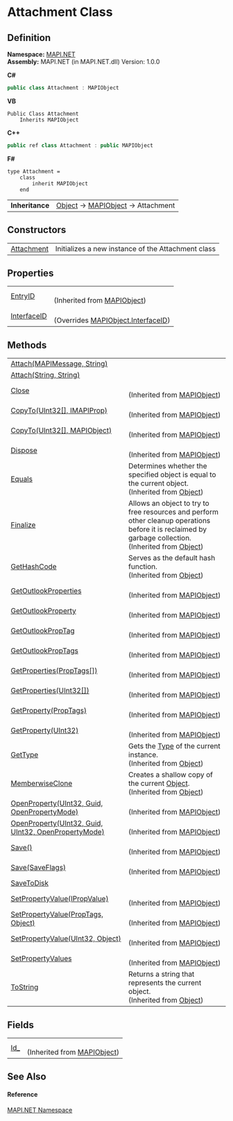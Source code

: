 # Attachment Class




## Definition
**Namespace:** <a href="5bef4637-66f8-16d4-e5f4-4d0da57a1538.md">MAPI.NET</a>  
**Assembly:** MAPI.NET (in MAPI.NET.dll) Version: 1.0.0

**C#**
``` C#
public class Attachment : MAPIObject
```
**VB**
``` VB
Public Class Attachment
	Inherits MAPIObject
```
**C++**
``` C++
public ref class Attachment : public MAPIObject
```
**F#**
``` F#
type Attachment = 
    class
        inherit MAPIObject
    end
```

<table><tr><td><strong>Inheritance</strong></td><td><a href="https://learn.microsoft.com/dotnet/api/system.object" target="_blank" rel="noopener noreferrer">Object</a>  →  <a href="6aa245b8-3fdd-0cd0-a3f7-bdccb4596d2c.md">MAPIObject</a>  →  Attachment</td></tr>
</table>



## Constructors
<table>
<tr>
<td><a href="ad5ed670-8ac3-3f41-76d9-69888cd25b0c.md">Attachment</a></td>
<td>Initializes a new instance of the Attachment class</td></tr>
</table>

## Properties
<table>
<tr>
<td><a href="361b1fae-bad7-de5a-f54e-55df88c08a15.md">EntryID</a></td>
<td><br />(Inherited from <a href="6aa245b8-3fdd-0cd0-a3f7-bdccb4596d2c.md">MAPIObject</a>)</td></tr>
<tr>
<td><a href="78f9f7af-73ee-08da-518b-6abf09170dc6.md">InterfaceID</a></td>
<td><br />(Overrides <a href="760157ae-77d7-574f-57ee-ff447325863b.md">MAPIObject.InterfaceID</a>)</td></tr>
</table>

## Methods
<table>
<tr>
<td><a href="fb624c10-89cd-ae37-efef-053d23c1109a.md">Attach(MAPIMessage, String)</a></td>
<td> </td></tr>
<tr>
<td><a href="74b87455-5157-f6de-5d60-d177efbd01d0.md">Attach(String, String)</a></td>
<td> </td></tr>
<tr>
<td><a href="b1604318-dca4-e638-24ff-96c115bcb92d.md">Close</a></td>
<td><br />(Inherited from <a href="6aa245b8-3fdd-0cd0-a3f7-bdccb4596d2c.md">MAPIObject</a>)</td></tr>
<tr>
<td><a href="f90c1bb1-8f48-8cfd-7471-94b3d7c93ddb.md">CopyTo(UInt32[], IMAPIProp)</a></td>
<td><br />(Inherited from <a href="6aa245b8-3fdd-0cd0-a3f7-bdccb4596d2c.md">MAPIObject</a>)</td></tr>
<tr>
<td><a href="aefe3b61-4ef7-0557-d875-ac15ca0ca7da.md">CopyTo(UInt32[], MAPIObject)</a></td>
<td><br />(Inherited from <a href="6aa245b8-3fdd-0cd0-a3f7-bdccb4596d2c.md">MAPIObject</a>)</td></tr>
<tr>
<td><a href="30bbca25-2433-aec6-4a4f-081540f03dd4.md">Dispose</a></td>
<td><br />(Inherited from <a href="6aa245b8-3fdd-0cd0-a3f7-bdccb4596d2c.md">MAPIObject</a>)</td></tr>
<tr>
<td><a href="https://learn.microsoft.com/dotnet/api/system.object.equals#system-object-equals(system-object)" target="_blank" rel="noopener noreferrer">Equals</a></td>
<td>Determines whether the specified object is equal to the current object.<br />(Inherited from <a href="https://learn.microsoft.com/dotnet/api/system.object" target="_blank" rel="noopener noreferrer">Object</a>)</td></tr>
<tr>
<td><a href="https://learn.microsoft.com/dotnet/api/system.object.finalize#system-object-finalize" target="_blank" rel="noopener noreferrer">Finalize</a></td>
<td>Allows an object to try to free resources and perform other cleanup operations before it is reclaimed by garbage collection.<br />(Inherited from <a href="https://learn.microsoft.com/dotnet/api/system.object" target="_blank" rel="noopener noreferrer">Object</a>)</td></tr>
<tr>
<td><a href="https://learn.microsoft.com/dotnet/api/system.object.gethashcode#system-object-gethashcode" target="_blank" rel="noopener noreferrer">GetHashCode</a></td>
<td>Serves as the default hash function.<br />(Inherited from <a href="https://learn.microsoft.com/dotnet/api/system.object" target="_blank" rel="noopener noreferrer">Object</a>)</td></tr>
<tr>
<td><a href="c8497ef8-5ce6-7bfb-37ac-3f62b8e67081.md">GetOutlookProperties</a></td>
<td><br />(Inherited from <a href="6aa245b8-3fdd-0cd0-a3f7-bdccb4596d2c.md">MAPIObject</a>)</td></tr>
<tr>
<td><a href="446193b7-c3bd-12a8-ba52-2a082f145431.md">GetOutlookProperty</a></td>
<td><br />(Inherited from <a href="6aa245b8-3fdd-0cd0-a3f7-bdccb4596d2c.md">MAPIObject</a>)</td></tr>
<tr>
<td><a href="368f345a-10a0-293f-f0f8-c15b1b5b756f.md">GetOutlookPropTag</a></td>
<td><br />(Inherited from <a href="6aa245b8-3fdd-0cd0-a3f7-bdccb4596d2c.md">MAPIObject</a>)</td></tr>
<tr>
<td><a href="0b3c6f7c-b5e3-b2e3-b39e-4f44c5f3be14.md">GetOutlookPropTags</a></td>
<td><br />(Inherited from <a href="6aa245b8-3fdd-0cd0-a3f7-bdccb4596d2c.md">MAPIObject</a>)</td></tr>
<tr>
<td><a href="127b1def-bf2a-8712-68af-ba6681d8691e.md">GetProperties(PropTags[])</a></td>
<td><br />(Inherited from <a href="6aa245b8-3fdd-0cd0-a3f7-bdccb4596d2c.md">MAPIObject</a>)</td></tr>
<tr>
<td><a href="04afec4b-6454-d08f-abc2-8c208393caf1.md">GetProperties(UInt32[])</a></td>
<td><br />(Inherited from <a href="6aa245b8-3fdd-0cd0-a3f7-bdccb4596d2c.md">MAPIObject</a>)</td></tr>
<tr>
<td><a href="0d817cf0-fed1-ddb0-84ad-7bba034d9b5a.md">GetProperty(PropTags)</a></td>
<td><br />(Inherited from <a href="6aa245b8-3fdd-0cd0-a3f7-bdccb4596d2c.md">MAPIObject</a>)</td></tr>
<tr>
<td><a href="5bdc244a-b327-1fcb-6248-63efd0baf6b8.md">GetProperty(UInt32)</a></td>
<td><br />(Inherited from <a href="6aa245b8-3fdd-0cd0-a3f7-bdccb4596d2c.md">MAPIObject</a>)</td></tr>
<tr>
<td><a href="https://learn.microsoft.com/dotnet/api/system.object.gettype#system-object-gettype" target="_blank" rel="noopener noreferrer">GetType</a></td>
<td>Gets the <a href="https://learn.microsoft.com/dotnet/api/system.type" target="_blank" rel="noopener noreferrer">Type</a> of the current instance.<br />(Inherited from <a href="https://learn.microsoft.com/dotnet/api/system.object" target="_blank" rel="noopener noreferrer">Object</a>)</td></tr>
<tr>
<td><a href="https://learn.microsoft.com/dotnet/api/system.object.memberwiseclone#system-object-memberwiseclone" target="_blank" rel="noopener noreferrer">MemberwiseClone</a></td>
<td>Creates a shallow copy of the current <a href="https://learn.microsoft.com/dotnet/api/system.object" target="_blank" rel="noopener noreferrer">Object</a>.<br />(Inherited from <a href="https://learn.microsoft.com/dotnet/api/system.object" target="_blank" rel="noopener noreferrer">Object</a>)</td></tr>
<tr>
<td><a href="3b4e18d1-557e-1b4a-8b40-887c1d12a896.md">OpenProperty(UInt32, Guid, OpenPropertyMode)</a></td>
<td><br />(Inherited from <a href="6aa245b8-3fdd-0cd0-a3f7-bdccb4596d2c.md">MAPIObject</a>)</td></tr>
<tr>
<td><a href="fadcb7a0-6c25-07e1-9829-78b5befe3332.md">OpenProperty(UInt32, Guid, UInt32, OpenPropertyMode)</a></td>
<td><br />(Inherited from <a href="6aa245b8-3fdd-0cd0-a3f7-bdccb4596d2c.md">MAPIObject</a>)</td></tr>
<tr>
<td><a href="35ac712c-f619-848b-c083-49e9caba63d3.md">Save()</a></td>
<td><br />(Inherited from <a href="6aa245b8-3fdd-0cd0-a3f7-bdccb4596d2c.md">MAPIObject</a>)</td></tr>
<tr>
<td><a href="881bfeda-e0da-7af8-44a5-01a7ae472761.md">Save(SaveFlags)</a></td>
<td><br />(Inherited from <a href="6aa245b8-3fdd-0cd0-a3f7-bdccb4596d2c.md">MAPIObject</a>)</td></tr>
<tr>
<td><a href="d79f6658-5a9e-ab1a-fd45-36e6a4637a21.md">SaveToDisk</a></td>
<td> </td></tr>
<tr>
<td><a href="8676076d-7624-8b70-6965-26b95249236c.md">SetPropertyValue(IPropValue)</a></td>
<td><br />(Inherited from <a href="6aa245b8-3fdd-0cd0-a3f7-bdccb4596d2c.md">MAPIObject</a>)</td></tr>
<tr>
<td><a href="73313aee-42c6-5528-6c07-eb16297b5558.md">SetPropertyValue(PropTags, Object)</a></td>
<td><br />(Inherited from <a href="6aa245b8-3fdd-0cd0-a3f7-bdccb4596d2c.md">MAPIObject</a>)</td></tr>
<tr>
<td><a href="a20ed580-2449-2a36-e5a3-95d803f8c0c7.md">SetPropertyValue(UInt32, Object)</a></td>
<td><br />(Inherited from <a href="6aa245b8-3fdd-0cd0-a3f7-bdccb4596d2c.md">MAPIObject</a>)</td></tr>
<tr>
<td><a href="0d738f8a-e192-3393-0e75-298ad7c1c0d3.md">SetPropertyValues</a></td>
<td><br />(Inherited from <a href="6aa245b8-3fdd-0cd0-a3f7-bdccb4596d2c.md">MAPIObject</a>)</td></tr>
<tr>
<td><a href="https://learn.microsoft.com/dotnet/api/system.object.tostring#system-object-tostring" target="_blank" rel="noopener noreferrer">ToString</a></td>
<td>Returns a string that represents the current object.<br />(Inherited from <a href="https://learn.microsoft.com/dotnet/api/system.object" target="_blank" rel="noopener noreferrer">Object</a>)</td></tr>
</table>

## Fields
<table>
<tr>
<td><a href="919fe468-c687-6efa-8c56-6ba5c82d0bc4.md">Id_</a></td>
<td><br />(Inherited from <a href="6aa245b8-3fdd-0cd0-a3f7-bdccb4596d2c.md">MAPIObject</a>)</td></tr>
</table>

## See Also


#### Reference
<a href="5bef4637-66f8-16d4-e5f4-4d0da57a1538.md">MAPI.NET Namespace</a>  
